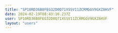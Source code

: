 ```yaml
---
title: "SP10RD36B0FEG32D0Q71XSSV11ZCRMGGV9GXZ8HVF"
date: 2024-02-19T08:43:16.237Z
user: SP10RD36B0FEG32D0Q71XSSV11ZCRMGGV9GXZ8HVF
layout: "users"
---
```

    